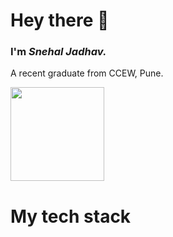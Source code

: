 # Hey there 👋
### I'm ***Snehal Jadhav.***
A recent graduate from CCEW, Pune.




<img align="centre" width="150" height="150" src="https://github.com/snehal29j/Jayasvi/assets/80738746/9815330c-ad3e-467d-82de-aa121371e528">



# My tech stack
